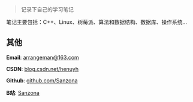 > 记录下自己的学习笔记

笔记主要包括：C++、Linux、树莓派、算法和数据结构、数据库、操作系统...



## 其他

**Email**: arrangeman@163.com

**CSDN**: [blog.csdn.net/henuyh](https://blog.csdn.net/henuyh)

**Github**: [github.com/Sanzona](https://github.com/Sanzona)

**B站**: [Sanzona](https://space.bilibili.com/297299131)

